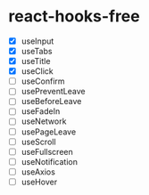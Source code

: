 # react-hooks-free

- [x] useInput
- [x] useTabs
- [x] useTitle
- [x] useClick
- [ ] useConfirm
- [ ] usePreventLeave
- [ ] useBeforeLeave
- [ ] useFadeIn
- [ ] useNetwork
- [ ] usePageLeave
- [ ] useScroll
- [ ] useFullscreen
- [ ] useNotification
- [ ] useAxios
- [ ] useHover
